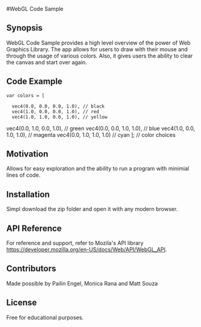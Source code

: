 #WebGL Code Sample

## Synopsis

WebGL Code Sample provides a high level overview of the power of Web Graphics Library. The app allows for users to draw with their mouse and through the usage of various colors. Also, it gives users the ability to clear the canvas and start over again.

## Code Example


    var colors = [

      vec4(0.0, 0.0, 0.0, 1.0), // black
      vec4(1.0, 0.0, 0.0, 1.0), // red
      vec4(1.0, 1.0, 0.0, 1.0), // yellow
  vec4(0.0, 1.0, 0.0, 1.0), // green
  vec4(0.0, 0.0, 1.0, 1.0), // blue
  vec4(1.0, 0.0, 1.0, 1.0), // magenta
  vec4(0.0, 1.0, 1.0, 1.0) // cyan
]; // color choices    

## Motivation

Allows for easy exploration and the ability to run a program with minimial lines of code.

## Installation

Simpl download the zip folder and open it with any modern browser.

## API Reference

For reference and support, refer to Mozila's API library https://developer.mozilla.org/en-US/docs/Web/API/WebGL_API.


## Contributors

Made possible by Pailin Engel, Monica Rana and Matt Souza

## License

Free for educational purposes.
